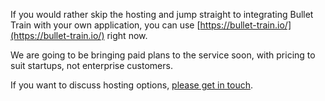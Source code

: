 If you would rather skip the hosting and jump straight to integrating Bullet Train with your own application, you can use [https://bullet-train.io/](https://bullet-train.io/) right now. 

We are going to be bringing paid plans to the service soon, with pricing to suit startups, not enterprise customers.

If you want to discuss hosting options, [please get in touch](mailto:bullettrain@solidstategroup.com). 